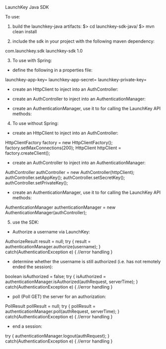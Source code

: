 LaunchKey Java SDK

To use:

1. build the launchkey-java artifacts:
 $> cd launchkey-sdk-java/
 $> mvn clean install

2. include the sdk in your project with the following maven dependency:
 <dependency>
     <groupId>com.launchkey.sdk</groupId>
     <artifactId>launchkey-sdk</artifactId>
     <version>1.0</version>
 </dependency>

3. To use with Spring:

 - define the following in a properties file:

launchkey-app-key=<LAUNCHKEY APP KEY>
launchkey-app-secret=<YOUR APP SECRET>
launchkey-private-key=<YOUR PRIVATE KEY>

 - create an HttpClient to inject into an AuthController:

<bean id="httpClientInstanceFactory"
      class="com.launchkey.sdk.http.HttpClientFactory">
    <property name="maxConnections" value="200"/>
</bean>

<bean id="httpClient" factory-bean="httpClientInstanceFactory"
      factory-method="createClient">
</bean>

 - create an AuthController to inject into an AuthenticationManager:

<bean id="launchkeyAuthController" class="com.launchkey.sdk.http.AuthController">
    <constructor-arg index="0" ref="httpClient"/>
    <property name="appKey" value="${launchkey-app-key}"/>
    <property name="secretKey" value="${launchkey-app-secret}"/>
    <property name="privateKey" value="${launchkey-private-key}"/>
</bean>

 - create an AuthenticationManager, use it to for calling the LaunchKey API methods:

<bean id="launchkeyAuthenticationManager" class="com.launchkey.sdk.auth.AuthenticationManager">
    <constructor-arg index="0" ref="launchkeyAuthController"/>
</bean>

4. To use without Spring:
 - create an HttpClient to inject into an AuthController:

HttpClientFactory factory = new HttpClientFactory();
factory.setMaxConnections(200);
HttpClient httpClient = factory.createClient();

 - create an AuthController to inject into an AuthenticationManager:

AuthController authController = new AuthController(httpClient);
authController.setAppKey();
authController.setSecretKey();
authController.setPrivateKey();


 - create an AuthenticationManager, use it to for calling the LaunchKey API methods:

AuthenticationManager authenticationManager = new AuthenticationManager(authController);

5. use the SDK:

 - Authorize a username via LaunchKey:

AuthorizeResult result = null;
try {
    result = authenticationManager.authorize(username);
}
catch(AuthenticationException e) {
    //error handling
}

 - determine whether the username is still authorized (i.e. has not remotely ended the session):

boolean isAuthorized = false;
try {
    isAuthorized = authenticationManager.isAuthorized(authRequest, serverTime);
}
catch(AuthenticationException e) {
    //error handling
}

 - poll (Poll GET) the server for an authorization:

PollResult pollResult = null;
try {
    pollResult = authenticationManager.poll(authRequest, serverTime);
}
catch(AuthenticationException e) {
    //error handling
}

 - end a session:

try {
    authenticationManager.logout(authRequest);
}
catch(AuthenticationException e) {
   //error handling
}

